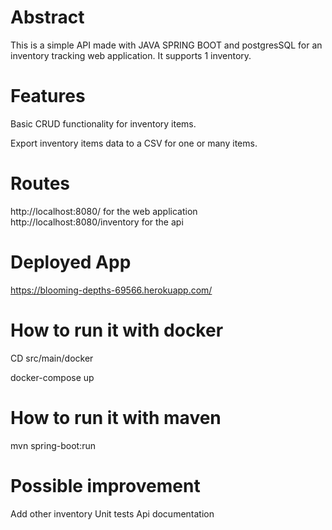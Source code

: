 # Abstract

This is a simple API made with JAVA SPRING BOOT and postgresSQL for an inventory tracking web application. It supports 1 inventory.

# Features

Basic CRUD functionality for inventory items.

Export inventory items data to a CSV for one or many items.

# Routes

http://localhost:8080/ for the web application
http://localhost:8080/inventory for the api

# Deployed App

https://blooming-depths-69566.herokuapp.com/

# How to run it with docker

CD src/main/docker 

docker-compose up

# How to run it with maven

mvn spring-boot:run


# Possible improvement
Add other inventory
Unit tests
Api documentation



